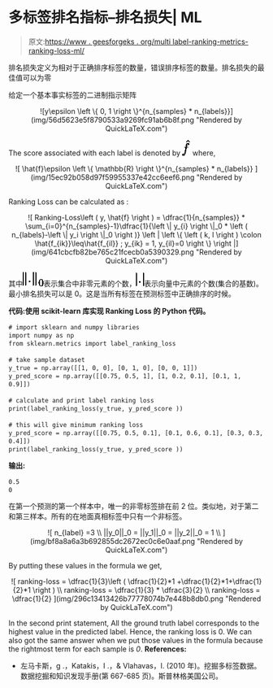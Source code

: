 # 多标签排名指标–排名损失| ML

> 原文:[https://www . geesforgeks . org/multi label-ranking-metrics-ranking-loss-ml/](https://www.geeksforgeeks.org/multilabel-ranking-metrics-ranking-loss-ml/)

排名损失定义为相对于正确排序标签的数量，错误排序标签的数量。排名损失的最佳值可以为零

给定一个基本事实标签的二进制指示矩阵

<center>![y\epsilon \left \{ 0, 1 \right \}^{n_{samples} * n_{labels}}](img/56d5623e5f8790533a9269fc91ab6b8f.png "Rendered by QuickLaTeX.com")</center>

The score associated with each label is denoted by ![\hat{f}](img/38285c36748a9ba2a423494fec557473.png "Rendered by QuickLaTeX.com") where,

<center>
![ \hat{f}\epsilon \left \{ \mathbb{R} \right \}^{n_{samples} * n_{labels}} ](img/15ec92b058d97f59955337e42cc6eef6.png "Rendered by QuickLaTeX.com")
</center>

Ranking Loss can be calculated as :

<center>![ Ranking-Loss\left ( y, \hat{f} \right ) = \dfrac{1}{n_{samples}} * \sum_{i=0}^{n_{samples}-1}\dfrac{1}{\left \| y_{i} \right \|_0 * \left ( n_{labels}-\left \| y_i \right \|_0 \right )}  \left | \left \{  \left ( k, l \right ) \colon \hat{f_{ik}}\leq\hat{f_{il}} ; y_{ik} = 1, y_{il}=0  \right \} \right |](img/641cbcfb82be765c21fcecb0a5390329.png "Rendered by QuickLaTeX.com")
</center>

其中![ \left \| . \right \|_0](img/273b0878e3368a52c7a5b18bb011256c.png "Rendered by QuickLaTeX.com")表示集合中非零元素的个数，![\left | . \right |](img/4b924a4e4a0be3eb43a8c46adfea4b3a.png "Rendered by QuickLaTeX.com")表示向量中元素的个数(集合的基数)。最小排名损失可以是 0。这是当所有标签在预测标签中正确排序的时候。

**代码:使用 scikit-learn 库实现 Ranking Loss 的 Python 代码。**

```
# import sklearn and numpy libraries
import numpy as np
from sklearn.metrics import label_ranking_loss

# take sample dataset
y_true = np.array([[1, 0, 0], [0, 1, 0], [0, 0, 1]])
y_pred_score = np.array([[0.75, 0.5, 1], [1, 0.2, 0.1], [0.1, 1, 0.9]])

# calculate and print label ranking loss
print(label_ranking_loss(y_true, y_pred_score ))

# this will give minimum ranking loss
y_pred_score = np.array([[0.75, 0.5, 0.1], [0.1, 0.6, 0.1], [0.3, 0.3, 0.4]])
print(label_ranking_loss(y_true, y_pred_score ))
```

**输出:**

```
0.5
0
```

在第一个预测的第一个样本中，唯一的非零标签排在前 2 位。类似地，对于第二和第三样本。所有的在地面真相标签中只有一个非标签。

<center>
![ n_{label} =3 \\ ||y_0||_0 = ||y_1||_0 = ||y_2||_0 = 1 \\ ](img/bf8a8a6a3b692855dc2672ec0c6e0aaf.png "Rendered by QuickLaTeX.com")
</center>

By putting these values in the formula we get,

<center>
![ ranking-loss  = \dfrac{1}{3}\left ( \dfrac{1}{2}*1 +\dfrac{1}{2}*1+\dfrac{1}{2}*1 \right ) \\ ranking-loss = \dfrac{1}{3} * \dfrac{3}{2} \\ ranking-loss = \dfrac{1}{2} ](img/296c13413426b77778074b7e448b8db0.png "Rendered by QuickLaTeX.com")
</center>

In the second print statement, All the ground truth label corresponds to the highest value in the predicted label. Hence, the ranking loss is 0\. We can also got the same answer when we put those values in the formula because the rightmost term for each sample is *0*.
**References:**

*   左马卡斯，g .，Katakis，I .，& Vlahavas，I. (2010 年)。挖掘多标签数据。数据挖掘和知识发现手册(第 667-685 页)。斯普林格美国公司。